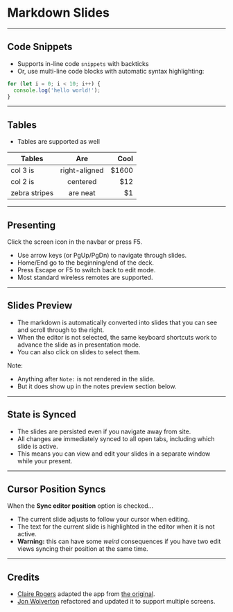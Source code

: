 
# Markdown Slides

---

## Code Snippets

* Supports in-line code `snippets` with backticks
* Or, use multi-line code blocks with automatic syntax highlighting:

```js
for (let i = 0; i < 10; i++) {
  console.log('hello world!');
}
```

---

## Tables

* Tables are supported as well

| Tables        | Are           | Cool  |
| ------------- |:-------------:| -----:|
| col 3 is      | right-aligned | $1600 |
| col 2 is      | centered      |   $12 |
| zebra stripes | are neat      |    $1 |

---

## Presenting

Click the screen icon in the navbar or press F5.

* Use arrow keys (or PgUp/PgDn) to navigate through slides.
* Home/End go to the beginning/end of the deck.
* Press Escape or F5 to switch back to edit mode.
* Most standard wireless remotes are supported.

---

## Slides Preview

* The markdown is automatically converted into slides that you can see and scroll through to the right.
* When the editor is not selected, the same keyboard shortcuts work to advance the slide as in presentation mode.
* You can also click on slides to select them.

Note:
* Anything after `Note:` is not rendered in the slide.
* But it does show up in the notes preview section below.

---

## State is Synced

* The slides are persisted even if you navigate away from site.
* All changes are immediately synced to all open tabs, including which slide is active.
* This means you can view and edit your slides in a separate window while your present.

---

## Cursor Position Syncs

When the **Sync editor position** option is checked...

* The current slide adjusts to follow your cursor when editing.
* The text for the current slide is highlighted in the editor when it is not active.
* **Warning:** this can have some *weird* consequences if you have two edit views syncing their position at the same time.

---

## Credits

* [Claire Rogers](https://github.com/clairekrogers) adapted the app from [the original](https://github.com/jacksingleton/hacker-slides).
* [Jon Wolverton](https://github.com/clairekrogers) refactored and updated it to support multiple screens.
